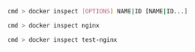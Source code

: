 ```bash
cmd > docker inspect [OPTIONS] NAME|ID [NAME|ID...]
```

```bash
cmd > docker inspect nginx

cmd > docker inspect test-nginx
```